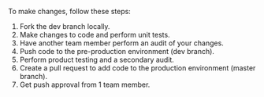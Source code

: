 To make changes, follow these steps:
  1. Fork the dev branch locally.
  2. Make changes to code and perform unit tests.
  3. Have another team member perform an audit of your changes.
  4. Push code to the pre-production environment (dev branch).
  5. Perform product testing and a secondary audit.
  6. Create a pull request to add code to the production environment (master branch).
  7. Get push approval from 1 team member.
